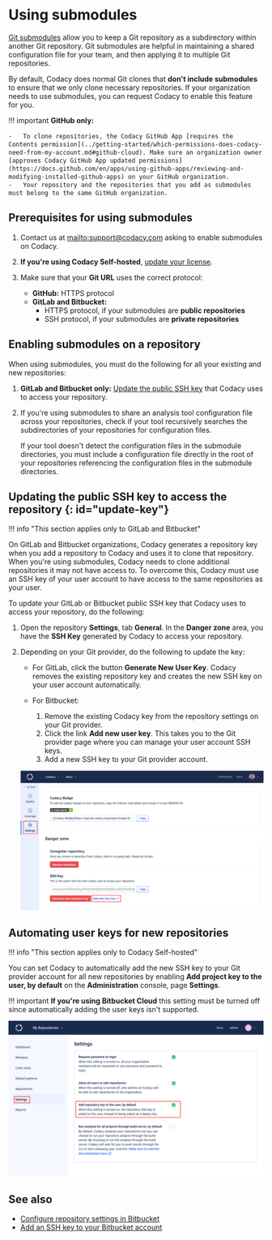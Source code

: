 # Using submodules

[Git submodules](https://git-scm.com/book/en/v2/Git-Tools-Submodules) allow you to keep a Git repository as a subdirectory within another Git repository. Git submodules are helpful in maintaining a shared configuration file for your team, and then applying it to multiple Git repositories.

By default, Codacy does normal Git clones that **don't include submodules** to ensure that we only clone necessary repositories. If your organization needs to use submodules, you can request Codacy to enable this feature for you.

!!! important
    **GitHub only:**

    -   To clone repositories, the Codacy GitHub App [requires the Contents permission](../getting-started/which-permissions-does-codacy-need-from-my-account.md#github-cloud). Make sure an organization owner [approves Codacy GitHub App updated permissions](https://docs.github.com/en/apps/using-github-apps/reviewing-and-modifying-installed-github-apps) on your GitHub organization.
    -   Your repository and the repositories that you add as submodules must belong to the same GitHub organization.

## Prerequisites for using submodules

1.  Contact us at <mailto:support@codacy.com> asking to enable submodules on Codacy.

1.  **If you're using Codacy Self-hosted**, [update your license](../chart/maintenance/license.md).

1.  Make sure that your **Git URL** uses the correct protocol:
    -   **GitHub:** HTTPS protocol
    -   **GitLab and Bitbucket:**
        -   HTTPS protocol, if your submodules are **public repositories**
        -   SSH protocol, if your submodules are **private repositories**

## Enabling submodules on a repository

When using submodules, you must do the following for all your existing and new repositories:

1.  **GitLab and Bitbucket only:** [Update the public SSH key](#update-key) that Codacy uses to access your repository.

1.  If you're using submodules to share an analysis tool configuration file across your repositories, check if your tool recursively searches the subdirectories of your repositories for configuration files.

    If your tool doesn't detect the configuration files in the submodule directories, you must include a configuration file directly in the root of your repositories referencing the configuration files in the submodule directories.

## Updating the public SSH key to access the repository {: id="update-key"}

!!! info "This section applies only to GitLab and Bitbucket"

On GitLab and Bitbucket organizations, Codacy generates a repository key when you add a repository to Codacy and uses it to clone that repository. When you're using submodules, Codacy needs to clone additional repositories it may not have access to. To overcome this, Codacy must use an SSH key of your user account to have access to the same repositories as your user.

To update your GitLab or Bitbucket public SSH key that Codacy uses to access your repository, do the following:

1.  Open the repository **Settings**, tab **General**. In the **Danger zone** area, you have the **SSH Key** generated by Codacy to access your repository.

1.  Depending on your Git provider, do the following to update the key:

    -   For GitLab, click the button **Generate New User Key**. Codacy removes the existing repository key and creates the new SSH key on your user account automatically.

    -   For Bitbucket:
        1.  Remove the existing Codacy key from the repository settings on your Git provider.
        1.  Click the link **Add new user key**. This takes you to the Git provider page where you can manage your user account SSH keys.
        1.  Add a new SSH key to your Git provider account.

    ![Generate new user key](images/using-submodules-generate-new-user-key.png)

## Automating user keys for new repositories

!!! info "This section applies only to Codacy Self-hosted"

You can set Codacy to automatically add the new SSH key to your Git provider account for all new repositories by enabling **Add project key to the user, by default** on the **Administration** console, page **Settings**.

!!! important
    **If you're using Bitbucket Cloud** this setting must be turned off since automatically adding the user keys isn't supported.

![Add project key to the user by default](images/using-submodules-default-add-user-key.png)

## See also

-   [Configure repository settings in Bitbucket](https://support.atlassian.com/bitbucket-cloud/docs/configure-repository-settings/)
-   [Add an SSH key to your Bitbucket account](https://support.atlassian.com/bitbucket-cloud/docs/configure-ssh-and-two-step-verification/)
